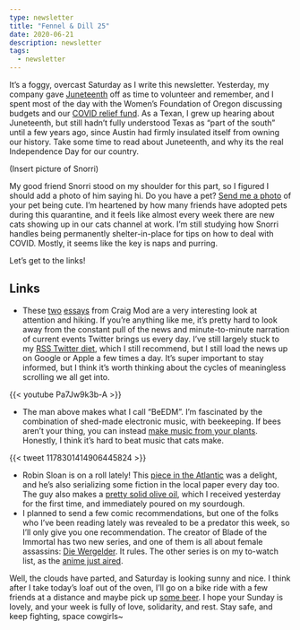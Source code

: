 ```yaml
---
type: newsletter
title: "Fennel & Dill 25"
date: 2020-06-21
description: newsletter
tags:
  - newsletter
---
```


It’s a foggy, overcast Saturday as I write this newsletter. Yesterday, my company gave [Juneteenth](https://www.vox.com/identities/2018/6/19/17476482/juneteenth-holiday-emancipation-african-american-celebration-history) off as time to volunteer and remember, and I spent most of the day with the Women’s Foundation of Oregon discussing budgets and our [COVID relief fund](https://womensfoundationoforegon.org/explore-our-grantmaking/our-grantmaking/covid-19-rapid-response-fund). As a Texan, I grew up hearing about Juneteenth, but still hadn’t fully understood Texas as “part of the south” until a few years ago, since Austin had firmly insulated itself from owning our history. Take some time to read about Juneteenth, and why its the real Independence Day for our country.

(Insert picture of Snorri)

My good friend Snorri stood on my shoulder for this part, so I figured I should add a photo of him saying hi. Do you have a pet? [Send me a photo](mailto:brookshelley@gmail.com) of your pet being cute. I’m heartened by how many friends have adopted pets during this quarantine, and it feels like almost every week there are new cats showing up in our cats channel at work. I’m still studying how Snorri handles being permanently shelter-in-place for tips on how to deal with COVID. Mostly, it seems like the key is naps and purring.

Let’s get to the links!

## Links

- These [two](https://www.wired.com/2017/01/how-i-got-my-attention-back/) [essays](https://www.wired.com/story/six-weeks-100s-miles-hours-glorious-boredom-japan/) from Craig Mod are a very interesting look at attention and hiking. If you’re anything like me, it’s pretty hard to look away from the constant pull of the news and minute-to-minute narration of current events Twitter brings us every day. I’ve still largely stuck to my [RSS Twitter diet](/posts/2020-02-22-a-twitter-experiment-using-rss-to-readonly-twitter/), which I still recommend, but I still load the news up on Google or Apple a few times a day. It’s super important to stay informed, but I think it’s worth thinking about the cycles of meaningless scrolling we all get into.

{{< youtube Pa7Jw9k3b-A >}}

- The man above makes what I call “BeEDM”. I’m fascinated by the combination of shed-made electronic music, with beekeeping. If bees aren’t your thing, you can instead [make music from your plants](https://www.midisprout.com). Honestly, I think it’s hard to beat music that cats make.

{{< tweet 1178301414906445824 >}}

- Robin Sloan is on a roll lately! This [piece in the Atlantic](https://www.theatlantic.com/books/archive/2020/05/conspiracy-museum/610984/) was a delight, and he’s also serializing some fiction in the local paper every day too. The guy also makes a [pretty solid olive oil](https://fat.gold), which I received yesterday for the first time, and immediately poured on my sourdough.
- I planned to send a few comic recommendations, but one of the folks who I’ve been reading lately was revealed to be a predator this week, so I’ll only give you one recommendation. The creator of Blade of the Immortal has two new series, and one of them is all about female assassins: [Die Wergelder](https://kodanshacomics.com/series/die-wergelder/). It rules. The other series is on my to-watch list, as the [anime just aired](https://en.wikipedia.org/wiki/Wave,_Listen_to_Me). 

Well, the clouds have parted, and Saturday is looking sunny and nice. I think after I take today’s loaf out of the oven, I’ll go on a bike ride with a few friends at a distance and maybe pick up [some beer](https://fieldworkbrewing.com). I hope your Sunday is lovely, and your week is fully of love, solidarity, and rest. Stay safe, and keep fighting, space cowgirls~